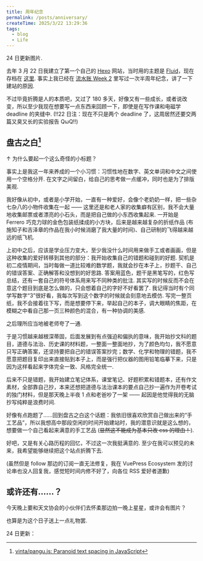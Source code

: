 ```yaml
---
title: 周年纪念
permalink: /posts/anniversary/
createTime: 2025/3/22 13:29:36
tags: 
  - blog
  - Life
---
```

24 日更新图片.

去年 3 月 22 日我建立了第一个自己的 [Hexo](https://hexo.io/zh-cn/) 网站，当时用的主题是 [Fluid](https://fluid-dev.github.io/hexo-fluid-docs/)，现在存档在 [这里](https://archive1.physnya.top/). 事实上我已经在 [流水账 Week 2](/posts/yjy9ql2s/#fragment-3-建站半周年纪念) 里写过一次半周年纪念，讲了一下建站的原因.

不过毕竟折腾是人的本质吧，又过了 180 多天，好像又有一些成长，或者说改变，所以至少我现在想要写一点东西来回顾一下，即使是在写作课和电磁学 deadline 的夹缝中. (!!22 日注：现在不只是两个 deadline 了，这周居然还要交两篇又臭又长的实验报告 QωQ!!)

## 盘古之白[^1]

$\uparrow$ 为什么要起一个这么奇怪的小标题？

事实上是我这一年来养成的一个小习惯：习惯性地在数字、英文单词和中文之间使用一个空格分开. 在文字之间留白，给自己的思考做一点缓冲，同时也是为了排版美观.

我好像从初中，或者是小学开始，一直有一种爱好，会像个老奶奶一样，把一些杂七杂八的小物件收集在一起 —— 这里还是和老人家的收集癖有区别，我不会大量地收集邮票或者漂亮的小石头，而是把自己做的小东西收集起来. 一开始是 Ferrero 巧克力球的金色包装纸揉成的小方块，后来是越来越复杂的折纸作品 (布施知子和吉泽章的作品在我小时候消磨了我大量的时间)、自己研制的飞得越来越远的纸飞机.

上初中之后，应该是学业压力变大，至少我没什么时间用来做手工或者画画，但是这种收集的爱好转移到其他的部分：我开始收集自己的错题和碰到的好题. 契机是初二疫情期间，当时每做一道比较难的数学题，我就会抄在本子上，抄题干、自己的错误答案、正确解答和没想到的好思路. 答案用蓝色，题干是黑笔写的，红色写总结，还有一套自己的符号体系用来写不同种类的批注. 其实写的时候反而不会在意这个题目到底是怎么做的，只会想着自己的字好不好看罢了. 我记得当时有个同学写数字“3”很好看，我每次写到这个数字的时候就会刻意地去模仿. 写完一整页纸，我不会接着往下写，而是想要停下来，举起自己的本子，调大眼睛的焦距，在模糊之中看自己那一页三种颜色的混合，有一种协调的美感.

之后理所应当地被老师夸了一通.

于是习惯越来越根深蒂固，后面发展到有点强迫和偏执的意味，我开始抄文科的题目，道德与法治、历史课的材料题，一整面一整面地抄，为了颜色均匀，我不愿意只写正确答案，还坚持要把自己的错误答案抄完；数学、化学和物理的错题，我不愿意把题目复印出来直接贴到本子上，而是强行把仪器的图用铅笔临摹下来，只是因为这样看起来字体完全一致、风格完全统一.

后来不只是错题，我开始建立笔记体系，课堂笔记、好题积累和错题本，还有作文素材，全部靠自己抄，本来还想把道德与法治课本的要点自己抄一遍作为开卷考试的独门材料，但是那天晚上半夜 1 点和老爸吵了一架 —— 起因是他觉得我的无脑抄写纯粹是浪费时间.

好像有点跑题了……回到盘古之白这个话题：我依旧很喜欢欣赏自己做出来的“手工艺品”，所以我想高中那段空闲的时间开始建站时，我的潜意识就是这么想的，想要做一个自己看起来满意的手工艺品 (<s>显然这不能成为基本只改 css 的理由！</s>).

好吧，又是有关心路历程的回忆，不过这一次我挺满意的. 至少在我可以预见的未来，我希望能够继续把这个站点折腾下去.

(虽然但是 follow 那边的订阅一直无法修复，我在 VuePress Ecosystem 发的讨论串也没人回复我，感觉短时间内修不好了，向各位 RSS 爱好者道歉)

## 或许还有……？

今天晚上要和天文协会的小伙伴们去怀柔那边拍一晚上星星，或许会有图片？

也算是为这个日子送上一点礼物罢.

24 日更新：

<CardMasonry>
  <ImageCard
    image="https://vip.123pan.cn/1845440081/yk6baz03t0m000d7w33g6berzpq4t3nsDIYxAIFxDda1DGxPDwUzAa==.jpg"
    title="M42 星云"
    description="协会使用 S30 拍摄，曝光 7 min."
    href="/"
    author="天文协会"
    date="2025/03/23"
  />
  <ImageCard
    image="https://vip.123pan.cn/1845440081/ymjew503t0l000d7w32x78dp2sabw41lDIYxAIFxDda1DGxPDwUzAa==.jpg"
    title="冬季星空"
    description=""
    href="/"
    author="🧊"
    date="2025/03/23"
  />
  <ImageCard
    image="https://vip.123pan.cn/1845440081/ymjew503t0m000d7w32xoutbd2pyainbDIYxAIFxDda1DGxPDwUzAa==.jpg"
    title="织女星"
    description="下半夜升起的夏季星空中的一颗亮星，shot by IPhone，曝光三秒,"
    href="/"
    author="physnya"
    date="2025/03/24"
  />
  <ImageCard
    image="https://vip.123pan.cn/1845440081/yk6baz03t0l000d7w33fcd5v7taifnzkDIYxAIFxDda1DGxPDwUzAa==.jpg"
    title="猎户座"
    description="上半夜冬季星空的猎户座，shot by IPhone，曝光十秒."
    href="/"
    author="physnya"
    date="2025/03/23"
  />
  <ImageCard
    image="https://vip.123pan.cn/1845440081/ymjew503t0l000d7w32x78dpioabxad7DIYxAIFxDda1DGxPDwUzAa==.jpg"
    title="一只猫猫"
    description="在敬老院楼下遇见的一只猫猫，顺便一提，我们的拍摄是在山上的一间与我们有合作的敬老院兼天文实践基地进行的."
    href="/"
    author="天文协会"
    date="2025/03/24"
  />
  <ImageCard
    image="https://vip.123pan.cn/1845440081/ymjew503t0n000d7w32y53ztfy5koizeDIYxAIFxDda1DGxPDwUzAa==.jpg"
    title="北斗七星"
    description="在画面左侧，可惜没同时拍到北极星，shot by IPhone，曝光十秒."
    href="/"
    author="physnya"
    date="2025/03/24"
  />
</CardMasonry>

[^1]:[vinta/pangu.js: Paranoid text spacing in JavaScript](https://github.com/vinta/pangu.js/)
